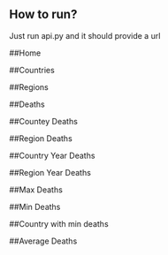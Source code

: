 ## How to run?

Just run api.py and it should provide a url



##Home

##Countries

##Regions

##Deaths

##Countey Deaths

##Region Deaths

##Country Year Deaths

##Region Year Deaths

##Max Deaths

##Min Deaths

##Country with min deaths

##Average Deaths
